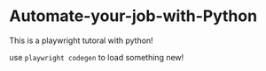 # Automate-your-job-with-Python

This is a playwright tutoral with python!

use ```playwright codegen``` to load something new!